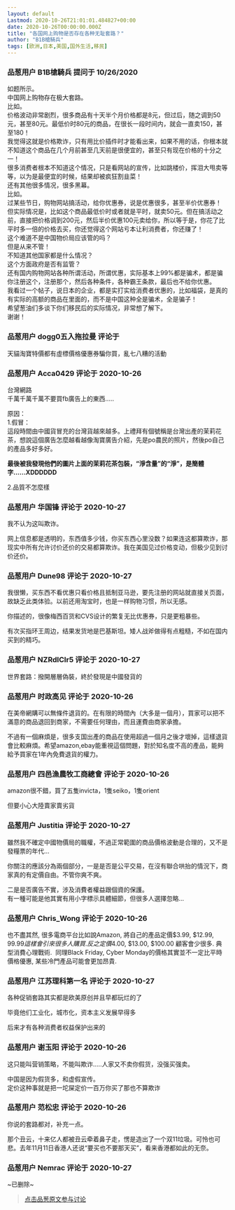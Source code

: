 ```yaml
---
layout: default
Lastmod: 2020-10-26T21:01:01.484827+00:00
date: 2020-10-26T00:00:00.000Z
title: "各国网上购物是否存在各种无耻套路？"
author: "B1B槍騎兵"
tags: [欧洲,日本,美国,国外生活,移民]
---
```



### 品葱用户 **B1B槍騎兵** 提问于 10/26/2020
    
如题所示。  
中国网上购物存在极大套路。  
比如。  
价格波动非常剧烈，很多商品有十天半个月价格都是8元，但过后，随之调到50元，甚至80元。最低价时80元的商品，在很长一段时间内，就会一直卖150，甚至180！  
我觉得这就是价格欺诈，只有用比价插件时才能看出来，如果不用的话，你根本就不知道这个商品在几个月前甚至几天前是很便宜的，甚至只有现在价格的十分之一！  
很多消费者根本不知道这个情况，只是看网站的宣传，比如跳楼价，挥泪大甩卖等等，以为是最便宜的时候，结果却被疯狂割韭菜！  
还有其他很多情况，很多黑幕。  
比如。  
过某些节日，购物网站搞活动，给你优惠券，说是优惠很多，甚至半价优惠券！  
但实际情况是，比如这个商品最低价时或者就是平时，就卖50元。但在搞活动之前，直接把价格调到200元，然后半价优惠100元卖给你，所以等于是，你花了比平时多一倍的价格去买，你还觉得这个网站亏本让利消费者，你还赚了！  
这个难道不是中国物价局应该管的吗？  
但是从来不管！  
不知道其他国家都是什么情况？  
这个方面政府是否有监管？  
还有国内购物网站各种所谓活动，所谓优惠，实际基本上99%都是骗术，都是骗你注册这个，注册那个，然后各种条件，各种霸王条款，最后也不给你优惠。  
我看过一个帖子，说日本的企业，都是实打实给消费者优惠的，比如福袋，是真的有实际的高额的商品在里面的，而不是中国这种全是骗术，全是骗子！  
希望葱油们多谈下你们移民后的实际情况，非常想了解下。  
谢谢！
    
                

### 品葱用户 **dogg0五入拖拉曼** 评论于 
        
天貓淘寶特價都有虛標價格優惠券騙你買，亂七八糟的活動
        
                

### 品葱用户 **Acca0429** 评论于 2020-10-26
        
台灣網路  
千萬千萬千萬不要買fb廣告上的東西.....  
  
原因：  
1.假冒：  
這段時間由中國貨冒充的台灣貨越來越多。上禮拜有個號稱是台灣出產的茉莉花茶，想說這個廣告怎麼越看越像淘寶廣告介紹，先是po農民的照片，然後po自己的產品多好多好。  
  
**最後被我發現他們的圖片上面的茉莉花茶包裝，“淨含量”的“淨”，是簡體字......XDDDDDD**  
  
2.品質不怎麼樣
        
                

### 品葱用户 **华国锋** 评论于 2020-10-27
        
我不认为这叫欺诈。  
  
网上信息都是透明的，东西值多少钱，你买东西心里没数？如果连这都算欺诈，那现实中所有允许讨价还价的交易都算欺诈。我在美国见过价格变动，但极少见到讨价还价。
        
                

### 品葱用户 **Dune98** 评论于 2020-10-27
        
我很懒，买东西不看优惠只看价格且抵制亚马逊，要先注册的网站就直接关页面，故缺乏此类体验。以前还用淘宝时，也是一样购物习惯，所以无感。  
  
你描述的，很像梅西百货和CVS设计的繁复无比优惠券，只是更粗暴些。  
  
有次买指环王周边，结果发货地是巴基斯坦。矮人战斧做得有点粗糙，不如在国内买到的精巧。
        
                

### 品葱用户 **NZRdlClr5** 评论于 2020-10-27
        
世界套路：撥開層層偽裝，終於發現是中國發貨的
        
                

### 品葱用户 **时政高见** 评论于 2020-10-26
        
在美帝網購可以無條件退貨的。在有限的時間內（大多是一個月），買家可以把不滿意的商品退回到商家，不需要任何理由，而且運費由商家承擔。  
  
不過有一個麻煩是，很多支国出產的商品在使用超過一個月之後才壞掉，這樣退貨會比較麻煩。希望amazon,ebay能重視這個問題，對於知名度不高的產品，能夠給予買家在1年內免費退貨的權力。
        
                

### 品葱用户 **四邑漁農牧工商總會** 评论于 2020-10-26
        
amazon很不錯，買了五隻invicta，1隻seiko，1隻orient  
  
但要小心大陸賣家賣劣貨
        
                

### 品葱用户 **Justitia** 评论于 2020-10-27
        
雖然我不確定中國物價局的職權，不過正常範圍的商品價格波動是合理的，又不是發糧票的年代…  
  
你關注的應該分為兩個部分，一是是否是公平交易，在沒有聯合哄抬的情況下，商家真的有定價自由。不管你爽不爽。  
  
二是是否廣告不實，涉及消費者權益跟個資的保護。  
有一種可能是他其實有用小字標示具體細節，但很多人選擇忽略…
        
                

### 品葱用户 **Chris_Wong** 评论于 2020-10-26
        
也不盡其然, 很多電商平台比如說Amazon, 將自己的產品定價$3.99, $12.99, $99.99 這樣會引來很多人購買. 反之定價$4.00, $13.00, $100.00 顧客會少很多. 典型消費心理戰術.  同理Black Friday, Cyber Monday的價格其實並不一定比平時價格優惠, 某些冷門產品可能會更加昂貴.
        
                

### 品葱用户 **江苏理科第一名** 评论于 2020-10-27
        
各种促销套路其实都是欧美原创并且早都玩烂的了  
  
毕竟他们工业化，城市化，资本主义发展早得多  
  
后来才有各种消费者权益保护出来的
        
                

### 品葱用户 **谢玉阳** 评论于 2020-10-26
        
这只能叫营销策略，不能叫欺诈.....人家又不卖你假货，没强买强卖。  
  
中国是因为假货多，和虚假宣传。  
定价这种事就是把一坨屎定价一百万你买了那也不算欺诈
        
                

### 品葱用户 **范松忠** 评论于 2020-10-26
        
你说的套路都对，补充一点。  
  
那个丑云，十来亿人都被丑云牵着鼻子走，愣是造出了一个双11垃圾。可怜也可悲。去年11月11日香港人还说“要买也不要那天买”，看来香港都如此的无奈。
        
                

### 品葱用户 **Nemrac** 评论于 2020-10-27
        
~已删除~
        
                





> [点击品葱原文参与讨论](https://pincong.rocks/question/32702)

